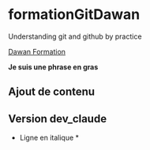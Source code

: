 # formationGitDawan
Understanding git and github by practice

[Dawan Formation](https://www.dawan.fr/)

**Je suis une phrase en gras**

## Ajout de contenu
## Version dev_claude

* Ligne en italique *



